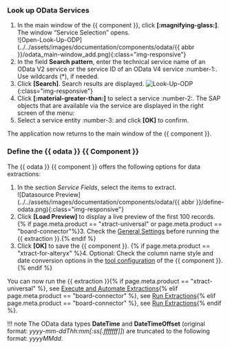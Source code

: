 
### Look up OData Services

1. In the main window of the {{ component }}, click **[:magnifying-glass:]**. The window “Service Selection” opens.<br>
![Open-Look-Up-ODP](../../assets/images/documentation/components/odata/{{ abbr }}/odata_main-window_add.png){:class="img-responsive"}	
2. In the field **Search pattern**, enter the technical service name of an OData V2 service or the service ID of an OData V4 service :number-1:. 
Use wildcards (*), if needed.<br>
3. Click **[Search]**. Search results are displayed.
![Look-Up-ODP](../../assets/images/documentation/components/odata/odata-lookup.png){:class="img-responsive"}	
4. Click **[:material-greater-than:]** to select a service :number-2:. 
The SAP objects that are available via the service are displayed in the right screen of the menu:
5. Select a service entity :number-3: and click **[OK]** to confirm.

The application now returns to the main window of the {{ component }}.


### Define the {{ odata }} {{ Component }}

The {{ odata }} {{ component }} offers the following options for data extractions:

1. In the section *Service Fields*, select the items to extract.<br>
![Datasource Preview](../../assets/images/documentation/components/odata/{{ abbr }}/define-odata.png){:class="img-responsive"}
2. Click **[Load Preview]** to display a live preview of the first 100 records.
{% if page.meta.product == "xtract-universal" or page.meta.product == "board-connector"%}3. Check the [General Settings](general-settings.md) before running the {{ extraction }}.{% endif %}
3. Click **[OK]** to save the {{ component }}.
{% if page.meta.product == "xtract-for-alteryx" %}4. Optional: Check the column name style and date conversion options in the [tool configuration](tool-configuration.md) of the {{ component }}. {% endif %}


You can now run the {{ extraction }}{% if page.meta.product == "xtract-universal" %}, see [Execute and Automate Extractions](../execute-and-automate/index.md){% elif page.meta.product == "board-connector" %}, see [Run Extractions](../run-extractions.md){% elif page.meta.product == "board-connector" %}, see [Run Extractions](../run-extractions.md){% endif %}.

!!! note
	The OData data types **DateTime** and **DateTimeOffset** (original format: *yyyy-mm-ddThh:mm[:ss[.fffffff]]*) are truncated to the following format: *yyyyMMdd*.